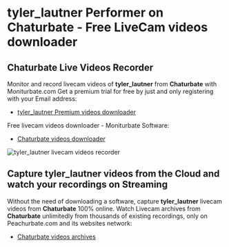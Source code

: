 # tyler_lautner Performer on Chaturbate - Free LiveCam videos downloader

## Chaturbate Live Videos Recorder

Monitor and record livecam videos of **tyler_lautner** from **Chaturbate** with Moniturbate.com
Get a premium trial for free by just and only registering with your Email address:
* [tyler_lautner Premium videos downloader](https://moniturbate.com/request-demo-licence-key.html)

Free livecam videos downloader - Moniturbate Software:
* [Chaturbate videos downloader](https://moniturbate.com/moniturbate-download-software.html)

![tyler_lautner livecam videos recorder](https://peachurnet.com/templates/moniturbate-software.png)


## Capture tyler_lautner videos from the Cloud and watch your recordings on Streaming

Without the need of downloading a software, capture **tyler_lautner** livecam videos from **Chaturbate** 100% online.
Watch Livecam archives from **Chaturbate** unlimitedly from thousands of existing recordings, only on Peachurbate.com and its websites network:
* [Chaturbate videos archives](https://peachurnet.com/)